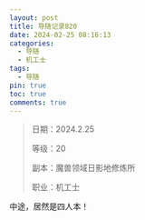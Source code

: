 ```yaml
---
layout: post
title: 导随记录820
date: 2024-02-25 08:16:13
categories:
  - 导随
  - 机工士
tags:
  - 导随
pin: true
toc: true
comments: true
---
```

> 日期：2024.2.25
>
> 等级：20
>
> 副本：魔兽领域日影地修炼所
>
> 职业：机工士

中途，居然是四人本！